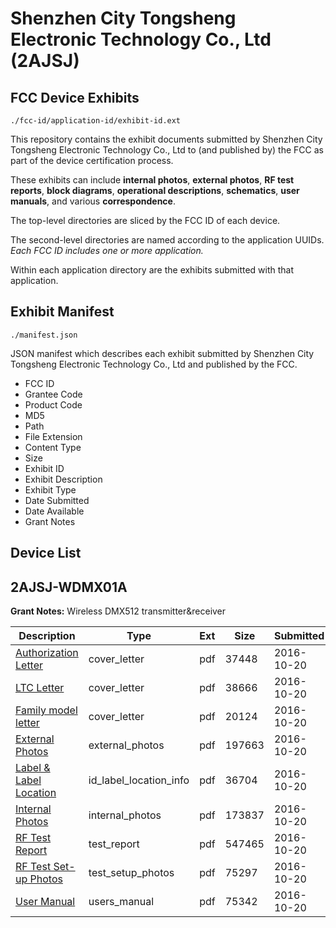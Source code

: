 # Shenzhen City Tongsheng Electronic Technology Co., Ltd (2AJSJ)
## FCC Device Exhibits

```
./fcc-id/application-id/exhibit-id.ext
```

This repository contains the exhibit documents submitted by Shenzhen City Tongsheng Electronic Technology Co., Ltd to (and published by) the FCC as part of the device certification process.

These exhibits can include **internal photos**, **external photos**, **RF test reports**, **block diagrams**, **operational descriptions**, **schematics**, **user manuals**, and various **correspondence**.

The top-level directories are sliced by the FCC ID of each device.

The second-level directories are named according to the application UUIDs. *Each FCC ID includes one or more application.*

Within each application directory are the exhibits submitted with that application. 

## Exhibit Manifest

```
./manifest.json
```

JSON manifest which describes each exhibit submitted by Shenzhen City Tongsheng Electronic Technology Co., Ltd and published by the FCC.

- FCC ID
- Grantee Code
- Product Code
- MD5
- Path
- File Extension
- Content Type
- Size
- Exhibit ID
- Exhibit Description
- Exhibit Type
- Date Submitted
- Date Available
- Grant Notes

## Device List
## 2AJSJ-WDMX01A
**Grant Notes:** Wireless DMX512 transmitter&receiver

| Description | Type | Ext | Size | Submitted | Available |
| ----------- | ---- | --- | ---- | --------- | --------- |
| [Authorization Letter](2AJSJ-WDMX01A/12a24f93c6499e24ef1c5063fa5fc134/3169008.pdf) | cover_letter | pdf | 37448 | 2016-10-20 | 2016-10-21 |
| [LTC Letter](2AJSJ-WDMX01A/12a24f93c6499e24ef1c5063fa5fc134/3169009.pdf) | cover_letter | pdf | 38666 | 2016-10-20 | 2016-10-21 |
| [Family model letter](2AJSJ-WDMX01A/12a24f93c6499e24ef1c5063fa5fc134/3169010.pdf) | cover_letter | pdf | 20124 | 2016-10-20 | 2016-10-21 |
| [External Photos](2AJSJ-WDMX01A/12a24f93c6499e24ef1c5063fa5fc134/3169011.pdf) | external_photos | pdf | 197663 | 2016-10-20 | 2016-10-21 |
| [Label & Label Location](2AJSJ-WDMX01A/12a24f93c6499e24ef1c5063fa5fc134/3169012.pdf) | id_label_location_info | pdf | 36704 | 2016-10-20 | 2016-10-21 |
| [Internal Photos](2AJSJ-WDMX01A/12a24f93c6499e24ef1c5063fa5fc134/3169013.pdf) | internal_photos | pdf | 173837 | 2016-10-20 | 2016-10-21 |
| [RF Test Report](2AJSJ-WDMX01A/12a24f93c6499e24ef1c5063fa5fc134/3169016.pdf) | test_report | pdf | 547465 | 2016-10-20 | 2016-10-21 |
| [RF Test Set-up Photos](2AJSJ-WDMX01A/12a24f93c6499e24ef1c5063fa5fc134/3169017.pdf) | test_setup_photos | pdf | 75297 | 2016-10-20 | 2016-10-21 |
| [User Manual](2AJSJ-WDMX01A/12a24f93c6499e24ef1c5063fa5fc134/3169018.pdf) | users_manual | pdf | 75342 | 2016-10-20 | 2016-10-21 |
